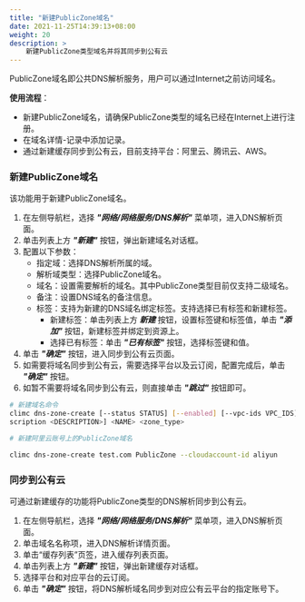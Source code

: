 ```yaml
---
title: "新建PublicZone域名"
date: 2021-11-25T14:39:13+08:00
weight: 20
description: >
    新建PublicZone类型域名并将其同步到公有云
---
```



PublicZone域名即公共DNS解析服务，用户可以通过Internet之前访问域名。

**使用流程**：

- 新建PublicZone域名，请确保PublicZone类型的域名已经在Internet上进行注册。
- 在域名详情-记录中添加记录。
- 通过新建缓存同步到公有云，目前支持平台：阿里云、腾讯云、AWS。


### 新建PublicZone域名

该功能用于新建PublicZone域名。

1. 在左侧导航栏，选择 **_"网络/网络服务/DNS解析"_** 菜单项，进入DNS解析页面。
2. 单击列表上方 **_"新建"_** 按钮，弹出新建域名对话框。
2. 配置以下参数：
   - 指定域：选择DNS解析所属的域。
   - 解析域类型：选择PublicZone域名。
   - 域名：设置需要解析的域名。其中PublicZone类型目前仅支持二级域名。
   - 备注：设置DNS域名的备注信息。
   - 标签：支持为新建的DNS域名绑定标签。支持选择已有标签和新建标签。
        - 新建标签：单击列表上方 **_新建_** 按钮，设置标签键和标签值，单击 **_"添加"_** 按钮，新建标签并绑定到资源上。
        - 选择已有标签：单击 **_"已有标签"_** 按钮，选择标签键和值。
3. 单击 **_"确定"_** 按钮，进入同步到公有云页面。
4. 如需要将域名同步到公有云，需要选择平台以及云订阅，配置完成后，单击 **_"确定"_** 按钮。
5. 如暂不需要将域名同步到公有云，则直接单击 **_"跳过"_** 按钮即可。

```bash
# 新建域名命令
climc dns-zone-create [--status STATUS] [--enabled] [--vpc-ids VPC_IDS] [--cloudaccount-id CLOUDACCOUNT_ID] [--options OPTIONS] [--de
scription <DESCRIPTION>] <NAME> <zone_type>

# 新建阿里云账号上的PublicZone域名

climc dns-zone-create test.com PublicZone --cloudaccount-id aliyun 

```

### 同步到公有云

可通过新建缓存的功能将PublicZone类型的DNS解析同步到公有云。

1. 在左侧导航栏，选择 **_"网络/网络服务/DNS解析"_** 菜单项，进入DNS解析页面。
2. 单击域名名称项，进入DNS解析详情页面。
2. 单击“缓存列表”页签，进入缓存列表页面。
3. 单击列表上方 **_"新建"_** 按钮，弹出新建缓存对话框。
4. 选择平台和对应平台的云订阅。
5. 单击 **_"确定"_** 按钮，将DNS解析域名同步到对应公有云平台的指定账号下。